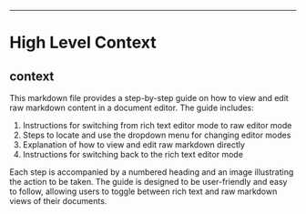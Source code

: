 

  ---
# High Level Context
## context
This markdown file provides a step-by-step guide on how to view and edit raw markdown content in a document editor. The guide includes:

1. Instructions for switching from rich text editor mode to raw editor mode
2. Steps to locate and use the dropdown menu for changing editor modes
3. Explanation of how to view and edit raw markdown directly
4. Instructions for switching back to the rich text editor mode

Each step is accompanied by a numbered heading and an image illustrating the action to be taken. The guide is designed to be user-friendly and easy to follow, allowing users to toggle between rich text and raw markdown views of their documents.

  